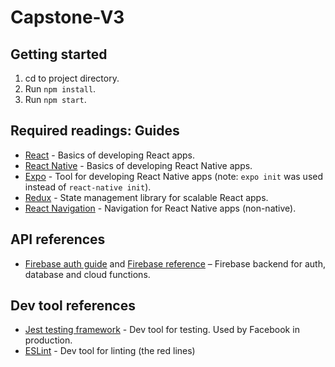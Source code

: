 # Capstone-V3

## Getting started

1. cd to project directory.
2. Run `npm install`.
3. Run `npm start`.

## Required readings: Guides

* [React](https://reactjs.org/docs/hello-world.html) - Basics of developing React apps.
* [React Native](https://facebook.github.io/react-native/docs/getting-started) - Basics of developing React Native apps.
* [Expo](https://docs.expo.io/versions/v32.0.0/workflow/up-and-running/) - Tool for developing React Native apps (note: `expo init` was used instead of `react-native init`).
* [Redux](https://redux.js.org/basics/basic-tutorial) - State management library for scalable React apps.
* [React Navigation](https://reactnavigation.org/docs/en/getting-started.html) - Navigation for React Native apps (non-native).

## API references

* [Firebase auth guide](https://firebase.google.com/docs/auth/web/password-auth) and [Firebase reference](https://firebase.google.com/docs/reference/js/firebase.database) – Firebase backend for auth, database and cloud functions.

## Dev tool references

* [Jest testing framework](https://facebook.github.io/jest/) - Dev tool for testing. Used by Facebook in production.
* [ESLint](eslint.org/docs/user-guide/configuring) - Dev tool for linting (the red lines)

